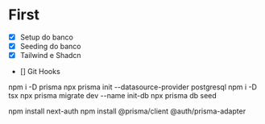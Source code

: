 # First

- [x] Setup do banco
- [x] Seeding do banco
- [x] Tailwind e Shadcn
- [] Git Hooks

npm i -D prisma
npx prisma init --datasource-provider postgresql
npm i -D tsx
npx prisma migrate dev --name init-db
npx prisma db seed

npm install next-auth
npm install @prisma/client @auth/prisma-adapter